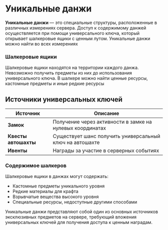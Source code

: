 # Уникальные данжи

**Уникальные данжи** — это специальные структуры, расположенные в различных измерениях сервера. Доступ к содержимому данжей осуществляется при помощи универсального ключа, который открывает шалкеровые ящики с ценным лутом. Уникальные данжи можно найти во всех измерениях

### Шалкеровые ящики
Шалкеровые ящики находятся на территории каждого данжа. Невозможно получить предметы из них до использования универсального ключа. В шалкере можно найти ценные ресурсы, кастомные предметы и иные редкие ресурсы

## Источники универсальных ключей

| Источник | Описание |
|----------|----------|
| **Замок** | Получение через активности в замке на нулевых координатах |
| **Квесты автошахты** | Существует шанс получить универсальный ключ на автошахте |
| **Ивенты** | Награды за участие в серверных событиях |

### Содержимое шалкеров
Шалкеровые ящики в данжах могут содержать:
- Кастомные предметы уникального уровня
- Редкие материалы для крафта
- Взрывчатые вещества высокого уровня
- Специальные ресурсы, недоступные другими способами

Уникальные данжи представляют собой один из основных источников эксклюзивных предметов на сервере, требующий вложения универсальных ключей для получения доступа к ценным наградам.